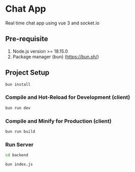 # Chat App

Real time chat app using vue 3 and socket.io

## Pre-requisite

1. Node.js version >= 18.15.0
2. Package manager (bun) (https://bun.sh/)

## Project Setup

```sh
bun install
```

### Compile and Hot-Reload for Development (client)

```sh
bun run dev
```

### Compile and Minify for Production (client)

```sh
bun run build
```

### Run Server

```sh
cd backend
```

```sh
bun index.js
```
